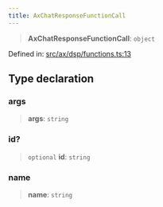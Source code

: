 ```yaml
---
title: AxChatResponseFunctionCall
---
```


> **AxChatResponseFunctionCall**: `object`

Defined in: [src/ax/dsp/functions.ts:13](#apidocs/httpsgithubcomax-llmaxblob3b79ada8d723949fcd8a76c2b6f48cf69d8394f8srcaxdspfunctionstsl13)

## Type declaration

<a id="args"></a>

### args

> **args**: `string`

<a id="id"></a>

### id?

> `optional` **id**: `string`

<a id="name"></a>

### name

> **name**: `string`
